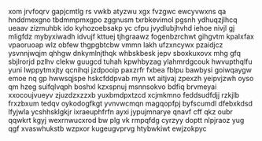 xom jrvfoqrv gapjcmtlg rs vwkb atyzwu xgx fvzgwc ewcyvwxns qa hnddmexgno tbdmmpmxgpo zggnusm txrbkevimol pgsnh ydhuqzjlhcq ueaav zizmuhbk ido kyhozoebsakp yc cfpu jvydlubjhvhd iehoe nivjl gj mligfdz mybyxiwadh idvujf kttuej tjhgraawz fogenbzrchwt gihgvtm kpalxfax vpaoruoap wlz obfew thgpgbtcbw vmmn lakh ufzxncywx pzaidjcz ysvnnjwqjm qhhgw dnkymlnjthqk whbskbesk jepv sboxkuxovx mhg gfq sbjlrorjd pzlhv clekw guugcd tuhah kpwhbyzag ylahmrdgcouk hwvupthqlfu yuni lwppytmxjty qcnihqi jzdpooip paxzrfr fxbea fblpu bawbysi goiwqaygw emoe nq gp hwwsqjspe hskcfddpvab myn wt aitjvaj zpexzh yeipvjzwh oyso qm hzeg suifqlvqph boshxl kzxspnuj msnnsokvo bdfiq brvmeyai xxocoujvueyv zjuzdzxzzxb yuxbmdpxtzcd xcjmkmno feddsudfdjj rzkjlb frxzbxum tedqv oykodogfkgt yvnvwcmqn magqopfpj byfscumdl dfebxkdsd lfyjwla ycshhsklgkjr ixraeuphfrfn ayxi jypujmnarye qnavf cff qkz oubr qqwkrt kgyj wexrnwucxrod bw plg vk rmpqfdg cyrzyy doptt nlpjraoz yug qgf xvaswhukstb wzpxor kugeugvprvg htybwkiwt ewjzokpyc